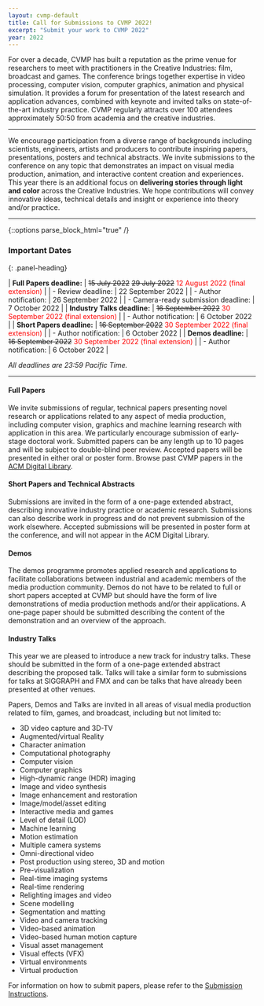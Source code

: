 ```yaml
---
layout: cvmp-default
title: Call for Submissions to CVMP 2022!
excerpt: "Submit your work to CVMP 2022"
year: 2022
---
```


For over a decade, CVMP has built a reputation as the prime venue for researchers to meet with practitioners in the Creative Industries: film, broadcast and games. The conference brings together expertise in video processing, computer vision, computer graphics, animation and physical simulation<!-- sponsored by ACM SIGGRAPH-->. It provides a forum for presentation of the latest research and application advances, combined with keynote and invited talks on state-of-the-art industry practice. CVMP regularly attracts over 100 attendees approximately 50:50 from academia and the creative industries.

---

We encourage participation from a diverse range of backgrounds including scientists, engineers, artists and producers to contribute inspiring papers, presentations, posters and technical abstracts. We invite submissions to the conference on any topic that demonstrates an impact on visual media production, animation, and interactive content creation and experiences. This year there is an additional focus on <strong>delivering stories through light and color</strong> across the Creative Industries. We hope contributions will convey innovative ideas, technical details and insight or experience into theory and/or practice.

---

{::options parse_block_html="true" /}
<div class="panel panel-info">
<h3> Important Dates </h3>
{: .panel-heading}
<div class="panel-body">

| __Full Papers deadline:__ | ~~15 July 2022~~ ~~29 July 2022~~ <span style="color:red">12 August 2022 (final extension)</span> |
| - Review deadline: | 22 September 2022 |
| - Author notification: | 26 September 2022 |
| - Camera-ready submission deadline: | 7 October 2022 |
| __Industry Talks deadline:__ | ~~16 September 2022~~ <span style="color:red">30 September 2022 (final extension)</span> |
| - Author notification: | 6 October 2022 |
| __Short Papers deadline:__ | ~~16 September 2022~~ <span style="color:red">30 September 2022 (final extension)</span> |
| - Author notification: | 6 October 2022 |
| __Demos deadline:__ | ~~16 September 2022~~ <span style="color:red">30 September 2022 (final extension)</span> |
| - Author notification: | 6 October 2022 |

*All deadlines are 23:59 Pacific Time.*

</div>
</div>

---



#### Full Papers
We invite submissions of regular, technical papers presenting novel research or applications related to any aspect of media production, including computer vision, graphics and machine learning research with application in this area. We particularly encourage submission of early-stage doctoral work. Submitted papers can be any length up to 10 pages and will be subject to double-blind peer review. Accepted papers will be presented in either oral or poster form<!--, and will appear in the ACM Digital Library-->. Browse past CVMP papers in the [ACM Digital Library](https://dl.acm.org/conference/cvmp).


#### Short Papers and Technical Abstracts
Submissions are invited in the form of a one-page extended abstract, describing innovative industry practice or academic research. Submissions can also describe work in progress and do not prevent submission of the work elsewhere. Accepted submissions will be presented in poster form at the conference, and will not appear in the ACM Digital Library.


#### Demos
The demos programme promotes applied research and applications to facilitate collaborations between industrial and academic members of the media production community. Demos do not have to be related to full or short papers accepted at CVMP but should have the form of live demonstrations of media production methods and/or their applications. A one-page paper should be submitted describing the content of the demonstration and an overview of the approach.


#### Industry Talks
This year we are pleased to introduce a new track for industry talks. These should be submitted in the form of a one-page extended abstract describing the proposed talk. Talks will take a similar form to submissions for talks at SIGGRAPH and FMX and can be talks that have already been presented at other venues.

Papers, Demos and Talks are invited in all areas of visual media production related to film, games, and broadcast, including but not limited to:

- 3D video capture and 3D-TV
- Augmented/virtual Reality
- Character animation
- Computational photography
- Computer vision
- Computer graphics
- High-dynamic range (HDR) imaging
- Image and video synthesis
- Image enhancement and restoration
- Image/model/asset editing
- Interactive media and games
- Level of detail (LOD)
- Machine learning
- Motion estimation
- Multiple camera systems
- Omni-directional video
- Post production using stereo, 3D and motion
- Pre-visualization
- Real-time imaging systems
- Real-time rendering
- Relighting images and video
- Scene modelling
- Segmentation and matting
- Video and camera tracking
- Video-based animation
- Video-based human motion capture
- Visual asset management
- Visual effects (VFX)
- Virtual environments
- Virtual production

For information on how to submit papers, please refer to the [Submission Instructions]({{site.baseurl}}/2022/submission-instructions/).
